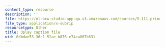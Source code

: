 ```yaml
---
content_type: resource
description: ''
file: https://ol-ocw-studio-app-qa.s3.amazonaws.com/courses/5-111-principles-of-chemical-science-fall-2008/0dbdae5336c152aeb876e74ca807b631_rGAcOfOZToA.vtt
file_type: application/x-subrip
resourcetype: Other
title: 3play caption file
uid: 0dbdae53-36c1-52ae-b876-e74ca807b631
---
```

